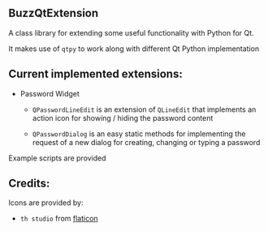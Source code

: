## BuzzQtExtension
A class library for extending some useful functionality with Python for Qt.

It makes use of `qtpy` to work along with different Qt Python implementation

## Current implemented extensions:

- Password Widget
    - `QPasswordLineEdit` is an extension of `QLineEdit` that implements an action icon for showing / hiding the password content

    - `QPasswordDialog` is an easy static methods for implementing the request of a new dialog for creating, changing or typing a password

Example scripts are provided

## Credits:

Icons are provided by:

- `th studio` from [flaticon](www.flaticon.com)